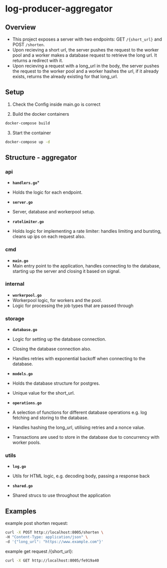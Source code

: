 
# log-producer-aggregator

## Overview
- This project exposes a server with two endpoints: GET `/{short_url}` and POST `/shorten`.
- Upon recieving a short url, the server pushes the request to the worker pool and a worker makes a database request to retrieve the long url. It returns a redirect with it.
- Upon recieving a request with a long_url in the body, the server pushes the request to the worker pool and a worker hashes the url, if it already exists, returns the already existing for that long_url.

## Setup

1. Check the Config inside main.go is correct

2. Build the docker containers
```bash
docker-compose build
```

3. Start the container
```bash
docker-compose up -d
```

## Structure - aggregator
### api
- **`handlers.go`***
- Holds the logic for each endpoint.

- **`server.go`**
- Server, database and workerpool setup.

- **`ratelimiter.go`**
- Holds logic for implementing a rate limiter: handles limiting and bursting, cleans up ips on each request also.

### cmd
- **`main.go`**
- Main entry point to the application, handles connecting to the database, starting up the server and closing it based on signal.

### internal
- **`workerpool.go`**
- Workerpool logic, for workers and the pool.
- Logic for processing the job types that are passed through

### storage
- **`database.go`**
- Logic for setting up the database connection.
- Closing the database connection also.
- Handles retries with exponential backoff when connecting to the database.

- **`models.go`**
- Holds the database structure for postgres.
- Unique value for the short_url.

- **`operations.go`**
- A selection of functions for different database operations e.g. log fetching and storing to the database.
- Handles hashing the long_url, utilising retries and a nonce value.
- Transactions are used to store in the database due to concurrency with worker pools.

### utils
- **`log.go`**
- Utils for HTML logic, e.g. decoding body, passing a response back

- **`shared.go`**
- Shared strucs to use throughout the application

## Examples

example post shorten request:
```bash
curl -X POST http://localhost:8005/shorten \ 
-H "Content-Type: application/json" \
-d '{"long_url": "https://www.example.com"}'
```

example get request /{short_url}:
```bash
curl -X GET http://localhost:8005/fe919a40
```